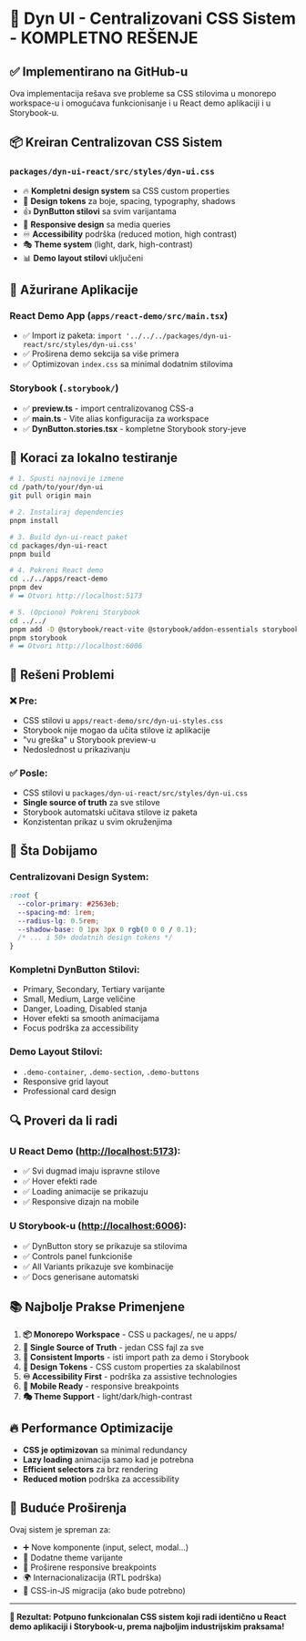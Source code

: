 # 🎨 Dyn UI - Centralizovani CSS Sistem - KOMPLETNO REŠENJE

## ✅ Implementirano na GitHub-u

Ova implementacija rešava sve probleme sa CSS stilovima u monorepo workspace-u i omogućava funkcionisanje i u React demo aplikaciji i u Storybook-u.

## 📦 Kreiran Centralizovan CSS Sistem

### **`packages/dyn-ui-react/src/styles/dyn-ui.css`**

- 🔥 **Kompletni design system** sa CSS custom properties
- 🎨 **Design tokens** za boje, spacing, typography, shadows
- 👍 **DynButton stilovi** sa svim varijantama
- 📱 **Responsive design** sa media queries
- ♾️ **Accessibility** podrška (reduced motion, high contrast)
- 🎭 **Theme system** (light, dark, high-contrast)
- 📊 **Demo layout stilovi** uključeni

## 🚀 Ažurirane Aplikacije

### **React Demo App** (`apps/react-demo/src/main.tsx`)

- ✅ Import iz paketa: `import '../../../packages/dyn-ui-react/src/styles/dyn-ui.css'`
- ✅ Proširena demo sekcija sa više primera
- ✅ Optimizovan `index.css` sa minimal dodatnim stilovima

### **Storybook** (`.storybook/`)

- ✅ **preview.ts** - import centralizovanog CSS-a
- ✅ **main.ts** - Vite alias konfiguracija za workspace
- ✅ **DynButton.stories.tsx** - kompletne Storybook story-jeve

## 📝 Koraci za lokalno testiranje

```bash
# 1. Spusti najnovije izmene
cd /path/to/your/dyn-ui
git pull origin main

# 2. Instaliraj dependencies
pnpm install

# 3. Build dyn-ui-react paket
cd packages/dyn-ui-react
pnpm build

# 4. Pokreni React demo
cd ../../apps/react-demo
pnpm dev
# ➡️ Otvori http://localhost:5173

# 5. (Opciono) Pokreni Storybook
cd ../../
pnpm add -D @storybook/react-vite @storybook/addon-essentials storybook
pnpm storybook
# ➡️ Otvori http://localhost:6006
```

## 🎯 Rešeni Problemi

### **❌ Pre:**

- CSS stilovi u `apps/react-demo/src/dyn-ui-styles.css`
- Storybook nije mogao da učita stilove iz aplikacije
- "vu greška" u Storybook preview-u
- Nedoslednost u prikazivanju

### **✅ Posle:**

- CSS stilovi u `packages/dyn-ui-react/src/styles/dyn-ui.css`
- **Single source of truth** za sve stilove
- Storybook automatski učitava stilove iz paketa
- Konzistentan prikaz u svim okruženjima

## 🎨 Šta Dobijamo

### **Centralizovani Design System:**

```css
:root {
  --color-primary: #2563eb;
  --spacing-md: 1rem;
  --radius-lg: 0.5rem;
  --shadow-base: 0 1px 3px 0 rgb(0 0 0 / 0.1);
  /* ... i 50+ dodatnih design tokens */
}
```

### **Kompletni DynButton Stilovi:**

- Primary, Secondary, Tertiary varijante
- Small, Medium, Large veličine
- Danger, Loading, Disabled stanja
- Hover efekti sa smooth animacijama
- Focus podrška za accessibility

### **Demo Layout Stilovi:**

- `.demo-container`, `.demo-section`, `.demo-buttons`
- Responsive grid layout
- Professional card design

## 🔍 Proveri da li radi

### **U React Demo (<http://localhost:5173>):**

- ✅ Svi dugmad imaju ispravne stilove
- ✅ Hover efekti rade
- ✅ Loading animacije se prikazuju
- ✅ Responsive dizajn na mobile

### **U Storybook-u (<http://localhost:6006>):**

- ✅ DynButton story se prikazuje sa stilovima
- ✅ Controls panel funkcioniše
- ✅ All Variants prikazuje sve kombinacije
- ✅ Docs generisane automatski

## 📚 Najbolje Prakse Primenjene

1. **📦 Monorepo Workspace** - CSS u packages/, ne u apps/
2. **🎯 Single Source of Truth** - jedan CSS fajl za sve
3. **🔄 Consistent Imports** - isti import path za demo i Storybook
4. **🎨 Design Tokens** - CSS custom properties za skalabilnost
5. **♾️ Accessibility First** - podrška za assistive technologies
6. **📱 Mobile Ready** - responsive breakpoints
7. **🎭 Theme Support** - light/dark/high-contrast

## 🔥 Performance Optimizacije

- **CSS je optimizovan** sa minimal redundancy
- **Lazy loading** animacija samo kad je potrebna
- **Efficient selectors** za brz rendering
- **Reduced motion** podrška za accessibility

## 🔮 Buduće Proširenja

Ovaj sistem je spreman za:

- ➕ Nove komponente (input, select, modal...)
- 🎨 Dodatne theme varijante
- 📱 Proširene responsive breakpoints
- 🌍 Internacionalizacija (RTL podrška)
- 🔌 CSS-in-JS migracija (ako bude potrebno)

---

**🎉 Rezultat: Potpuno funkcionalan CSS sistem koji radi identično u React demo aplikaciji i Storybook-u, prema najboljim industrijskim praksama!**
